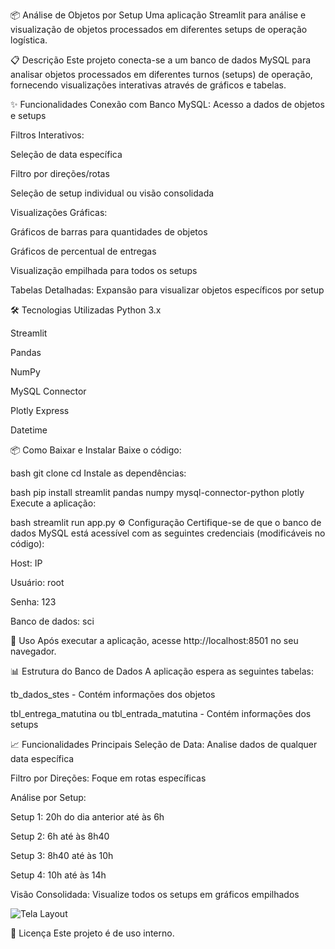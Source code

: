 📦 Análise de Objetos por Setup
Uma aplicação Streamlit para análise e visualização de objetos processados em diferentes setups de operação logística.

📋 Descrição
Este projeto conecta-se a um banco de dados MySQL para analisar objetos processados em diferentes turnos (setups) de operação, fornecendo visualizações interativas através de gráficos e tabelas.

✨ Funcionalidades
Conexão com Banco MySQL: Acesso a dados de objetos e setups

Filtros Interativos:

Seleção de data específica

Filtro por direções/rotas

Seleção de setup individual ou visão consolidada

Visualizações Gráficas:

Gráficos de barras para quantidades de objetos

Gráficos de percentual de entregas

Visualização empilhada para todos os setups

Tabelas Detalhadas: Expansão para visualizar objetos específicos por setup

🛠️ Tecnologias Utilizadas
Python 3.x

Streamlit

Pandas

NumPy

MySQL Connector

Plotly Express

Datetime

📦 Como Baixar e Instalar
Baixe o código:

bash
git clone <url-do-repositorio>
cd <nome-do-repositorio>
Instale as dependências:

bash
pip install streamlit pandas numpy mysql-connector-python plotly
Execute a aplicação:

bash
streamlit run app.py
⚙️ Configuração
Certifique-se de que o banco de dados MySQL está acessível com as seguintes credenciais (modificáveis no código):

Host: IP

Usuário: root

Senha: 123

Banco de dados: sci

🚀 Uso
Após executar a aplicação, acesse http://localhost:8501 no seu navegador.

📊 Estrutura do Banco de Dados
A aplicação espera as seguintes tabelas:

tb_dados_stes - Contém informações dos objetos

tbl_entrega_matutina ou tbl_entrada_matutina - Contém informações dos setups

📈 Funcionalidades Principais
Seleção de Data: Analise dados de qualquer data específica

Filtro por Direções: Foque em rotas específicas

Análise por Setup:

Setup 1: 20h do dia anterior até às 6h

Setup 2: 6h até às 8h40

Setup 3: 8h40 até às 10h

Setup 4: 10h até às 14h

Visão Consolidada: Visualize todos os setups em gráficos empilhados

![Tela Layout](imagem.png)


📝 Licença
Este projeto é de uso interno.
